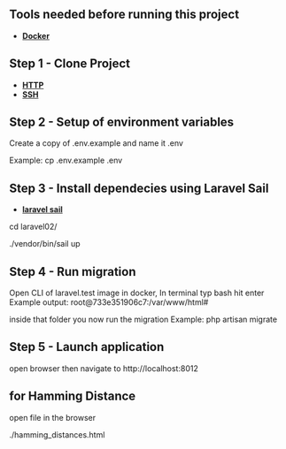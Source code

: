 ## Tools needed before running this project
- **[Docker](https://docs.docker.com/get-docker/)**

## Step 1 - Clone Project 
- **[HTTP](https://github.com/hunk501/laravel02.git)**
- **[SSH](git@github.com:hunk501/laravel02.git)**

## Step 2 - Setup of environment variables
Create a copy of .env.example and name it .env

Example:
cp .env.example .env


## Step 3 - Install dependecies using Laravel Sail 
- **[laravel sail](https://laravel.com/docs/9.x/sail)**

cd laravel02/

./vendor/bin/sail up


## Step 4 - Run migration
Open CLI of laravel.test image in docker, In terminal typ bash hit enter
Example output: root@733e351906c7:/var/www/html#

inside that folder you now run the migration
Example: php artisan migrate


## Step 5 - Launch application
open browser then navigate to http://localhost:8012


## for Hamming Distance
open file in the browser

./hamming_distances.html